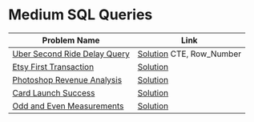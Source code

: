 # Medium SQL Queries




Problem Name  | Link 
--- | --- 
[Uber Second Ride Delay Query](https://datalemur.com/questions/2nd-ride-delay) | [Solution](https://github.com/Melo21/SQL_Queries/blob/main/second_rides.sql) CTE, Row_Number
[Etsy First Transaction](https://datalemur.com/questions/sql-first-transaction) | [Solution](https://github.com/Melo21/SQL_Queries/blob/main/First_Over_50.sql) | CTE, Row_Number
[Photoshop Revenue Analysis](https://datalemur.com/questions/photoshop-revenue-analysis) | [Solution](https://github.com/Melo21/SQL_Queries/blob/main/Photoshop_Revenue_Analysis.sql) | Subquery
[Card Launch Success](https://datalemur.com/questions/card-launch-success) | [Solution](https://github.com/Melo21/SQL_Queries/blob/main/Card_Launch_Success) | CTE, MIN w/ Over() 
[Odd and Even Measurements ](https://datalemur.com/questions/odd-even-measurements) | [Solution](https://github.com/Melo21/SQL_Queries/blob/main/Odd_and_Even_Measurements.sql) | CTE, Row Number


